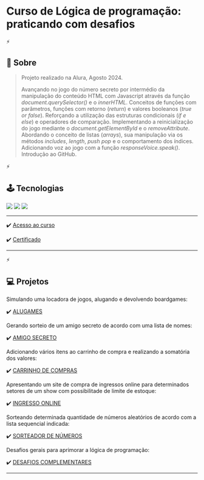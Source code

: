 <h1>Curso de Lógica de programação: praticando com desafios</h1>
<p>
  
⚡

<h2>💬 Sobre</h2>

> <p>Projeto realizado na Alura, Agosto 2024.</p>
>
> <p>Avançando no jogo do número secreto por intermédio da manipulação do conteúdo HTML com Javascript através da função <i>document.querySelector()</i> e o <i>innerHTML</i>. Conceitos de funções com parâmetros, funções com retorno (<i>return</i>) e valores booleanos (<i>true or false</i>). Reforçando a utilização das estruturas condicionais (<i>if e else</i>) e operadores de comparação. Implementando a reinicialização do jogo mediante o <i>document.getElementById</i> e o <i>removeAttribute</i>. Abordando o conceito de listas (<i>arrays</i>), sua manipulação via os métodos <i>includes</i>, <i>length</i>, <i>push</i> <i>pop</i> e o comportamento dos índices. Adicionando voz ao jogo com a função <i>responseVoice.speak()</i>. Introdução ao GitHub.</p>

⚡

## 🕹 Tecnologias
<div>
  <img src="https://img.shields.io/badge/HTML-239120?style=for-the-badge&logo=html5&logoColor=white">
  <img src="https://img.shields.io/badge/CSS-0000ff?&style=for-the-badge&logo=css3&logoColor=white">
  <img src="https://img.shields.io/badge/JavaScript-F7DF1E?style=for-the-badge&logo=javascript&logoColor=black">
</div>

***
✔️ [Acesso ao curso](https://cursos.alura.com.br/course/logica-programacao-praticando-desafios)

✔️ [Certificado](https://cursos.alura.com.br/certificate/836a243a-7e25-406c-8928-4d124500da12?lang=pt_BR)
***

⚡

<h2>💻 Projetos</h2>

Simulando uma locadora de jogos, alugando e devolvendo boardgames:

✔️ [ALUGAMES](https://alura-logicaprogramacao-alugames.vercel.app/) 

Gerando sorteio de um amigo secreto de acordo com uma lista de nomes:

✔️ [AMIGO SECRETO](https://alura-logicaprogramacao-amigo-secreto.vercel.app/)

Adicionando vários itens ao carrinho de compra e realizando a somatória dos valores:

✔️ [CARRINHO DE COMPRAS](https://alura-logicaprogramacao-carrinho-compras.vercel.app/) 

Apresentando um site de compra de ingressos online para determinados setores de um show com possibilitade de limite de estoque:

✔️ [INGRESSO ONLINE](https://alura-logicaprogramacao-ingresso.vercel.app/) 

Sorteando determinada quantidade de números aleatórios de acordo com a lista sequencial indicada:

✔️ [SORTEADOR DE NÚMEROS](https://alura-logicaprogramacao-sorteador-numeros.vercel.app/) 

Desafios gerais para aprimorar a lógica de programação:

✔️ [DESAFIOS COMPLEMENTARES](https://github.com/dcampos90/alura_logicaprogramacao-desafios/blob/main/desafios%20complementares/app.js) 
***

